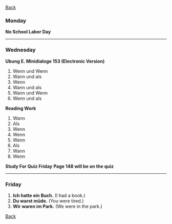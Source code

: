 
[Back](Fall2024/German3/Index.md)

### Monday

**No School Labor Day**

****

### Wednesday

**Ubung E. Minidialoge 153 (Electronic Version)** 

1.  Wenn und Wenn
2. Wann und als
3. Wenn
4. Wann und als
5. Wann und Wenn
6. Wenn und als

**Reading Work**
1.  Wann
2. Als
3. Wenn
4. Wenn
5. Wenn
6. Als
7. Wann
8. Wenn


**Study For Quiz Friday**
**Page 148 will be on the quiz**

****

### Friday

1. **Ich hatte ein Buch.** (I had a book.)
2. **Du warst müde.** (You were tired.)
3. **Wir waren im Park.** (We were in the park.)

[Back](Fall2024/German3/Index.md)